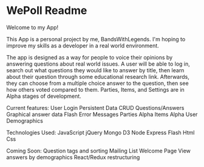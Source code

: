 # WePoll Readme

Welcome to my App! 

This App is a personal project by me, BandsWithLegends. I'm hoping to improve my skills as a developer in a real world environment.

The app is designed as a way for people to voice their opinions by answering questions about real world issues. A user will be able to log in, search out what questions they would like to answer by title,
then learn about their question through some educational research link. Afterwards, they can choose from a multiple choice answer to the question, then see how others voted compared to them.
Parties, Items, and Settings are in Alpha stages of development. 

Current features:
User Login
Persistent Data
CRUD Questions/Answers
Graphical answer data
Flash Error Messages
Parties Alpha
Items Alpha
User Demographics

Technologies Used:
JavaScript
jQuery
Mongo
D3
Node
Express
Flash
Html
Css

Coming Soon:
Question tags and sorting
Mailing List Welcome Page
View answers by demographics
React/Redux restructuring